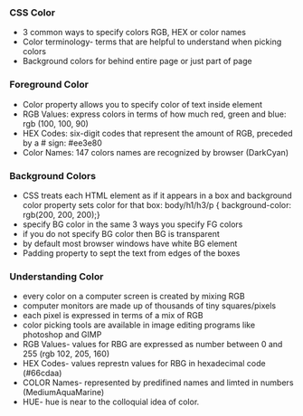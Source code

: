### CSS Color 
* 3 common ways to specify colors RGB, HEX or color names
* Color terminology- terms that are helpful to understand when picking colors 
* Background colors for behind entire page or just part of page

### Foreground Color 
* Color property allows you to specify color of text inside element
* RGB Values: express colors in terms of how much red, green and blue: rgb (100, 100, 90)
* HEX Codes: six-digit codes that represent the amount of RGB, preceded by a # sign: #ee3e80
* Color Names: 147 colors names are recognized by browser (DarkCyan)

### Background Colors 
* CSS treats each HTML element as if it appears in a box and background color property sets color for that box: body/h1/h3/p { background-color: rgb(200, 200, 200);}
* specify BG color in the same 3 ways you specify FG colors
* if you do not specify BG color then BG is transparent
* by default most browser windows have white BG <body> element 
* Padding property to sept the text from edges of the boxes 

### Understanding Color 
* every color on a computer screen is created by mixing RGB
* computer monitors are made up of thousands of tiny squares/pixels
* each pixel is expressed in terms of a mix of RGB
* color picking tools are available in image editing programs like photoshop and GIMP
* RGB Values- values for RBG are expressed as number between 0 and 255 (rgb 102, 205, 160)
* HEX Codes- values represtn values for RBG in hexadecimal code (#66cdaa)
* COLOR Names- represented by predifined names and limted in numbers (MediumAquaMarine)
* HUE- hue is near to the colloquial idea of color.